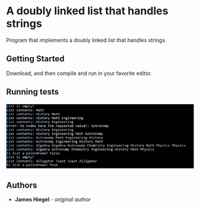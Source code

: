 # A doubly linked list that handles strings

Program that implements a doubly linked list that handles strings.

## Getting Started

Download, and then compile and run in your favorite editor.

## Running tests
![All tests pass](https://github.com/JamesHiegel/CSharp_Portfolio/blob/master/DoubleLinkedListString/img/Capture.PNG)

## Authors

* **James Hiegel** - *original author*
